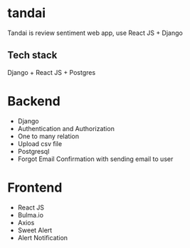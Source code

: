 # tandai
Tandai is review sentiment web app, use React JS + Django

## Tech stack
Django + React JS + Postgres

# Backend
- Django
- Authentication and Authorization
- One to many relation
- Upload csv file
- Postgresql
- Forgot Email Confirmation with sending email to user

# Frontend
- React JS
- Bulma.io
- Axios
- Sweet Alert
- Alert Notification
